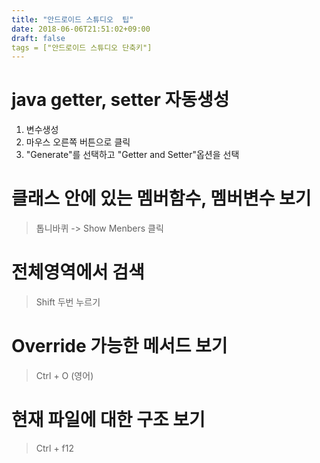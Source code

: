 ```yaml
---
title: "안드로이드 스튜디오  팁"
date: 2018-06-06T21:51:02+09:00
draft: false
tags = ["안드로이드 스튜디오 단축키"]
---
```

# java getter, setter 자동생성
1. 변수생성
2. 마우스 오른쪽 버튼으로 클릭
3. "Generate"를 선택하고 "Getter and Setter"옵션을 선택

# 클래스 안에 있는 멤버함수, 멤버변수 보기

> 톱니바퀴 -> Show Menbers 클릭

# 전체영역에서 검색

> Shift 두번 누르기 

# Override 가능한 메서드 보기

> Ctrl + O (영어)

# 현재 파일에 대한 구조 보기 

> Ctrl + f12

